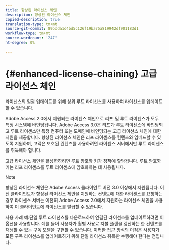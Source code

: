 ```yaml
---
title: 향상된 라이선스 체인
description: 향상된 라이선스 체인
copied-description: true
translation-type: tm+mt
source-git-commit: 89bdda1d4bd5c126f19ba75a819942df901183d1
workflow-type: tm+mt
source-wordcount: '247'
ht-degree: 0%

---
```



# {#enhanced-license-chaining} 고급 라이선스 체인

라이선스의 일괄 업데이트를 위해 상위 루트 라이선스를 사용하여 라이선스를 업데이트할 수 있습니다.

Adobe Access 2.0에서 지원되는 라이센스 체인으로 리프 및 루트 라이센스가 모두 특정 시스템에 바인딩됩니다. Adobe Access 3.0은 리프가 루트 라이센스에 바인딩되고 루트 라이센스만 특정 컴퓨터 또는 도메인에 바인딩되는 고급 라이선스 체인에 대한 지원을 제공합니다. 향상된 라이선스 체인은 리프 라이센스를 컨텐츠와 임베드할 수 있도록 지원하며, 고객은 보호된 컨텐츠를 사용하려면 라이센스 서버에서만 루트 라이센스를 취득해야 합니다.

고급 라이선스 체인을 활성화하려면 루트 암호화 키가 정책에 할당됩니다. 루트 암호화 키는 리프 라이센스를 루트 라이센스에 암호화하는 데 사용됩니다.

>[!NOTE]
>
>향상된 라이선스 체인은 Adobe Access 클라이언트 버전 3.0 이상에서 지원됩니다. 이전 클라이언트가 향상된 라이선스 체인을 지원하는 컨텐트에 대한 라이센스를 요청하는 경우 라이센스 서버는 여전히 Adobe Access 2.0에서 지원하는 라이선스 체인을 사용하여 이 클라이언트에 라이선스를 발급할 수 있습니다.

사용 사례 예:단일 루트 라이선스를 다운로드하여 연결된 라이선스를 업데이트하려면 이 옵션을 사용합니다. 예를 들어 사용자가 월별 사용료 지불 플랜을 갱신하는 한 컨텐츠를 재생할 수 있는 구독 모델을 구현할 수 있습니다. 이러한 접근 방식의 이점은 사용자가 모든 구독 라이선스를 업데이트하기 위해 단일 라이선스 취득만 수행해야 한다는 점입니다.
